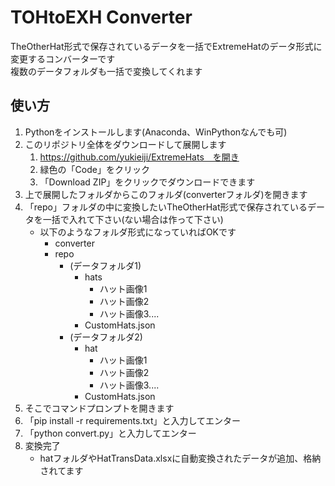 # TOHtoEXH Converter

TheOtherHat形式で保存されているデータを一括でExtremeHatのデータ形式に変更するコンバーターです<br>
複数のデータフォルダも一括で変換してくれます

## 使い方
1. Pythonをインストールします(Anaconda、WinPythonなんでも可)
2. このリポジトリ全体をダウンロードして展開します
   1. https://github.com/yukieiji/ExtremeHats　を開き
   2. 緑色の「Code」をクリック
   3. 「Download ZIP」をクリックでダウンロードできます
3. 上で展開したフォルダからこのフォルダ(converterフォルダ)を開きます
4. 「repo」フォルダの中に変換したいTheOtherHat形式で保存されているデータを一括で入れて下さい(ない場合は作って下さい)
   - 以下のようなフォルダ形式になっていればOKです
     - converter
      - repo
        - (データフォルダ1)
           - hats
             - ハット画像1
             - ハット画像2
             - ハット画像3....
           - CustomHats.json
         - (データフォルダ2)
           - hat
             - ハット画像1
             - ハット画像2
             - ハット画像3....
           - CustomHats.json
5. そこでコマンドプロンプトを開きます
6. 「pip install -r requirements.txt」と入力してエンター
7. 「python convert.py」と入力してエンター
8. 変換完了
   - hatフォルダやHatTransData.xlsxに自動変換されたデータが追加、格納されてます
